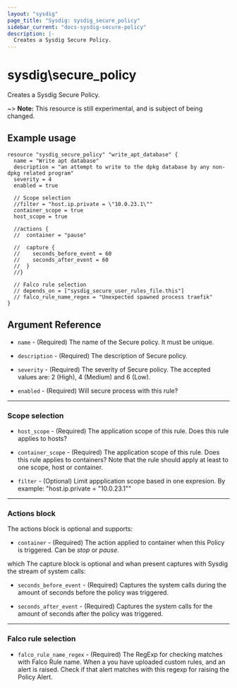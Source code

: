 ```yaml
---
layout: "sysdig"
page_title: "Sysdig: sysdig_secure_policy"
sidebar_current: "docs-sysdig-secure-policy"
description: |-
  Creates a Sysdig Secure Policy.
---
```


# sysdig\secure\_policy

Creates a Sysdig Secure Policy.

~> **Note:** This resource is still experimental, and is subject of being changed.

## Example usage

```hcl
resource "sysdig_secure_policy" "write_apt_database" {
  name = "Write apt database"
  description = "an attempt to write to the dpkg database by any non-dpkg related program"
  severity = 4
  enabled = true

  // Scope selection
  //filter = "host.ip.private = \"10.0.23.1\""
  container_scope = true
  host_scope = true

  //actions {
  //  container = "pause"

  //  capture {
  //    seconds_before_event = 60
  //    seconds_after_event = 60
  //  }
  //}

  // Falco rule selection
  // depends_on = ["sysdig_secure_user_rules_file.this"]
  // falco_rule_name_regex = "Unexpected spawned process traefik"
}
```

## Argument Reference

* `name` - (Required) The name of the Secure policy. It must be unique.

* `description` - (Required) The description of Secure policy.

* `severity` - (Required) The severity of Secure policy. The accepted values
    are: 2 (High), 4 (Medium) and 6 (Low).

* `enabled` - (Required) Will secure process with this rule?

- - -

### Scope selection

* `host_scope` - (Required) The application scope of this rule. Does this rule
    applies to hosts?

* `container_scope` - (Required) The application scope of this rule. Does this
    rule applies to containers? Note that the rule should apply at least to one
    scope, host or container.

* `filter` - (Optional) Limit appplication scope based in one expresion. By
    example: "host.ip.private = \"10.0.23.1\""

- - -

### Actions block

The actions block is optional and supports:

* `container` - (Required) The action applied to container when this Policy is
    triggered. Can be *stop* or *pause*.

which
The capture block is optional and whan present captures with Sysdig the stream
of system calls:

* `seconds_before_event` - (Required) Captures the system calls during the
    amount of seconds before the policy was triggered.

* `seconds_after_event` - (Required) Captures the system calls for the amount
    of seconds after the policy was triggered.

- - -

### Falco rule selection

* `falco_rule_name_regex` - (Required) The RegExp for checking matches with
    Falco Rule name.  When a you have uploaded custom rules, and an alert is
    raised. Check if that alert matches with this regexp for raising the Policy
    Alert.
